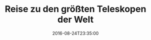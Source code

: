 ---
date: '2016-08-24T23:35:00'
talk_date: '2009-03-01T00:00:00'
talk_speakers:
  speaker1:
    name: Bernd Peerdeman
title: Reise zu den größten Teleskopen der Welt
---